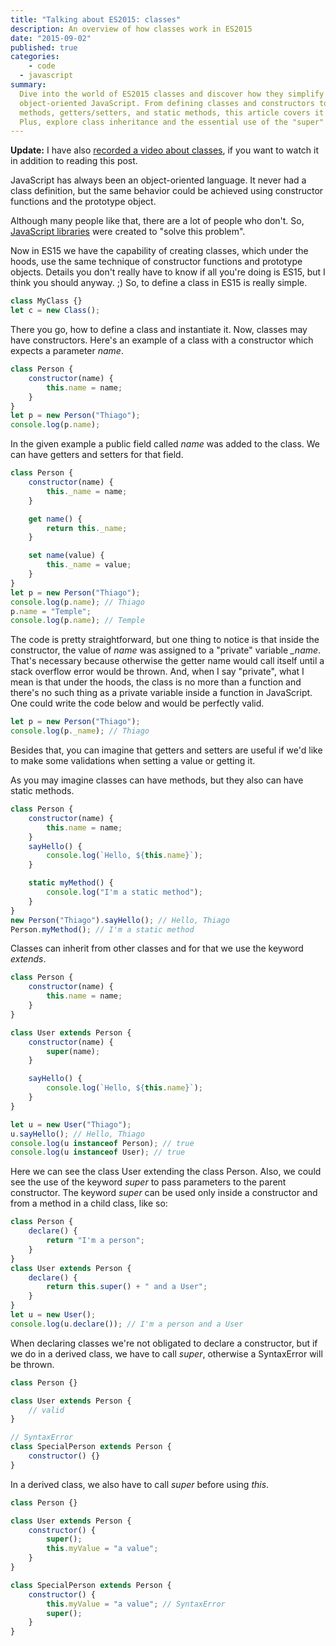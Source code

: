 ```yaml
---
title: "Talking about ES2015: classes"
description: An overview of how classes work in ES2015
date: "2015-09-02"
published: true
categories:
	- code
  - javascript
summary:
  Dive into the world of ES2015 classes and discover how they simplify
  object-oriented JavaScript. From defining classes and constructors to adding
  methods, getters/setters, and static methods, this article covers it all.
  Plus, explore class inheritance and the essential use of the "super" keyword.
---
```


**Update:** I have also
[recorded a video about classes](https://youtu.be/p1jCfPIBh0M), if you want to
watch it in addition to reading this post.

JavaScript has always been an object-oriented language. It never had a class
definition, but the same behavior could be achieved using constructor functions
and the prototype object.

Although many people like that, there are a lot of people who don't. So,
[JavaScript libraries](http://jsclass.jcoglan.com/) were created to "solve this
problem".

Now in ES15 we have the capability of creating classes, which under the hoods,
use the same technique of constructor functions and prototype objects. Details
you don't really have to know if all you're doing is ES15, but I think you
should anyway. ;) So, to define a class in ES15 is really simple.

```js
class MyClass {}
let c = new Class();
```

There you go, how to define a class and instantiate it. Now, classes may have
constructors. Here's an example of a class with a constructor which expects a
parameter _name_.

```js
class Person {
	constructor(name) {
		this.name = name;
	}
}
let p = new Person("Thiago");
console.log(p.name);
```

In the given example a public field called _name_ was added to the class. We can
have getters and setters for that field.

```js
class Person {
	constructor(name) {
		this._name = name;
	}

	get name() {
		return this._name;
	}

	set name(value) {
		this._name = value;
	}
}
let p = new Person("Thiago");
console.log(p.name); // Thiago
p.name = "Temple";
console.log(p.name); // Temple
```

The code is pretty straightforward, but one thing to notice is that inside the
constructor, the value of _name_ was assigned to a "private" variable _\_name_.
That's necessary because otherwise the getter name would call itself until a
stack overflow error would be thrown. And, when I say "private", what I mean is
that under the hoods, the class is no more than a function and there's no such
thing as a private variable inside a function in JavaScript. One could write the
code below and would be perfectly valid.

```js
let p = new Person("Thiago");
console.log(p._name); // Thiago
```

Besides that, you can imagine that getters and setters are useful if we'd like
to make some validations when setting a value or getting it.

As you may imagine classes can have methods, but they also can have static
methods.

```js
class Person {
	constructor(name) {
		this.name = name;
	}
	sayHello() {
		console.log(`Hello, ${this.name}`);
	}

	static myMethod() {
		console.log("I'm a static method");
	}
}
new Person("Thiago").sayHello(); // Hello, Thiago
Person.myMethod(); // I'm a static method
```

Classes can inherit from other classes and for that we use the keyword
_extends_.

```js
class Person {
	constructor(name) {
		this.name = name;
	}
}

class User extends Person {
	constructor(name) {
		super(name);
	}

	sayHello() {
		console.log(`Hello, ${this.name}`);
	}
}

let u = new User("Thiago");
u.sayHello(); // Hello, Thiago
console.log(u instanceof Person); // true
console.log(u instanceof User); // true
```

Here we can see the class User extending the class Person. Also, we could see
the use of the keyword _super_ to pass parameters to the parent constructor. The
keyword _super_ can be used only inside a constructor and from a method in a
child class, like so:

```js
class Person {
	declare() {
		return "I'm a person";
	}
}
class User extends Person {
	declare() {
		return this.super() + " and a User";
	}
}
let u = new User();
console.log(u.declare()); // I'm a person and a User
```

When declaring classes we're not obligated to declare a constructor, but if we
do in a derived class, we have to call _super_, otherwise a SyntaxError will be
thrown.

```js
class Person {}

class User extends Person {
	// valid
}

// SyntaxError
class SpecialPerson extends Person {
	constructor() {}
}
```

In a derived class, we also have to call _super_ before using _this_.

```js
class Person {}

class User extends Person {
	constructor() {
		super();
		this.myValue = "a value";
	}
}

class SpecialPerson extends Person {
	constructor() {
		this.myValue = "a value"; // SyntaxError
		super();
	}
}
```
